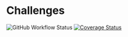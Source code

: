# Challenges
![GitHub Workflow Status](https://img.shields.io/github/workflow/status/mountinash789/Challenges/CI%20(pip))
[![Coverage Status](https://coveralls.io/repos/github/mountinash789/Challenges/badge.svg?branch=master)](https://coveralls.io/github/mountinash789/Challenges?branch=master)
